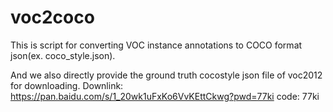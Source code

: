 # voc2coco
This is script for converting VOC instance annotations to COCO format json(ex. coco_style.json).

And we also directly provide the ground truth cocostyle json file of voc2012 for downloading.
Downlink: https://pan.baidu.com/s/1_20wk1uFxKo6VvKEttCkwg?pwd=77ki code: 77ki
